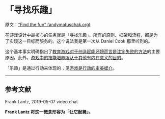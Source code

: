 # 「寻找乐趣」

原文：[“Find the fun” (andymatuschak.org)](https://notes.andymatuschak.org/zHAGZzVW1jygpT2SoFXZwSA)

在游戏设计中最核心的任务就是「寻找乐趣」。所有的原则、框架和流程，都是为了实现这一目标而服务的。这个说法我是第一次从 Daniel Cook 那里听到的。

这个基本事实明确指出了[教育游戏对于创造赋能环境而言是注定失败的方法](https://notes.andymatuschak.org/zUVBJdPc4kBud5fsLmPFpbw)的主要原因。此外，[游戏中的技能培养服从于其他有内在意义的目的](https://notes.andymatuschak.org/zKt9wffdgJVT97ca4roAUWD)。

「乐趣」是通过行动来体现的；见[游戏是行动的审美媒介](https://notes.andymatuschak.org/z1oPWxPot5pYAfDu5Crtuh)。

------

## 参考文献

Frank Lantz, 2019-05-07 video chat

**Frank Lantz 将这一概念形容为「让它起舞」。**